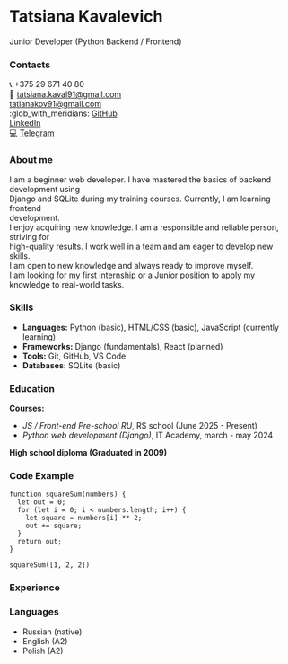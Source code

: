 # Tatsiana Kavalevich
Junior Developer (Python Backend / Frontend)

### Contacts
:telephone_receiver: +375 29 671 40 80\
:email: tatsiana.kaval91@gmail.com\
  tatianakov91@gmail.com\
:glob_with_meridians: [GitHub](https://github.com/TatsianaKaval)  
  [LinkedIn](www.linkedin.com/in/tatsiana-kavalevich1)\
:computer: [Telegram](https://t.me.TatsianaKaval)

### About me
I am a beginner web developer. I have mastered the basics of backend development using  
Django and SQLite during my training courses. Currently, I am learning frontend  
development.  
I enjoy acquiring new knowledge. I am a responsible and reliable person, striving for  
high-quality results. I work well in a team and am eager to develop new skills.  
I am open to new knowledge and always ready to improve myself.  
I am looking for my first internship or a Junior position to apply my knowledge to real-world tasks.

### Skills
* **Languages:** Python (basic), HTML/CSS (basic), JavaScript (currently learning)
* **Frameworks:** Django (fundamentals), React (planned)
* **Tools:** Git, GitHub, VS Code
* **Databases:** SQLite (basic)


### Education
**Courses:**
- _JS / Front-end Pre-school RU_, RS school (June 2025 - Present)  
- _Python web development (Django)_, IT Academy, march - may 2024

**High school diploma (Graduated in 2009)**

### Code Example
```
function squareSum(numbers) {
  let out = 0;
  for (let i = 0; i < numbers.length; i++) {
    let square = numbers[i] ** 2;
    out += square;
  }
  return out;
}

squareSum([1, 2, 2])
```

### Experience
<!-- Add link to git project -->


### Languages
- Russian (native)
- English (A2)
- Polish (A2)